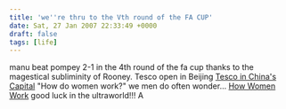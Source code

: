 ```yaml
---
title: 'we''re thru to the Vth round of the FA CUP'
date: Sat, 27 Jan 2007 22:33:49 +0000
draft: false
tags: [life]
---
```


manu beat pompey 2-1 in the 4th round of the fa cup thanks to the magestical subliminity of Rooney. Tesco open in Beijing [Tesco in China's Capital](http://news.bbc.co.uk/1/hi/business/6301385.stm) "How do women work?" we men do often wonder... [How Women Work](http://people.howstuffworks.com/women.htm) good luck in the ultraworld!!! A